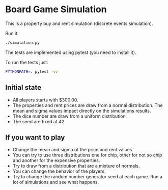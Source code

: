 # Board Game Simulation

This is a property buy and rent simulation (discrete events simulation).

Run it:

```bash
./simulation.py
```

The tests are implemented using pytest (you need to install it).

To run the tests just:
```bash
PYTHONPATH=. pytest -vv
```

## Initial state

- All players starts with $300.00.
- The properties and rent prices are draw from a normal distribution. The mean and sigma values impact directly on the simulations results.
- The dice number are draw from a uniform distribution.
- The seed are fixed at 42.

## If you want to play

- Change the mean and sigma of the price and rent values.
- You can try to use three distributions one for chip, other for not so chip and another for the expensive properties.
- Try to draw from a distribution that are a mixture of normals.
- You can change the behavior of the players.
- Try to change the random number generator seed at each game. Run a lot of simulations and see what happens.
